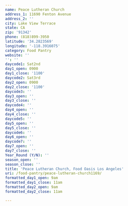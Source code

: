 ```yaml
---
name: Peace Lutheran Church
address_1: 11690 Fenton Avenue
address_2: ''
city: Lake View Terrace
state: CA
zip: '91342'
phone: (818)899-3950
latitude: '34.2823569'
longitude: '-118.3916075'
category: Food Pantry
website: ''
'': ''
daycode1: Sat2nd
day1_open: 0900
day1_close: '1100'
daycode2: Sat3rd
day2_open: 0900
day2_close: '1100'
daycode3: ''
day3_open: ''
day3_close: ''
daycode4: ''
day4_open: ''
day4_close: ''
daycode5: ''
day5_open: ''
day5_close: ''
daycode6: ''
day6_open: ''
daycode7: ''
day7_open: ''
day7_close: ''
Year_Round (Y/N): ''
season_open: ''
season_close: ''
title: 'Peace Lutheran Church, Food Oasis Los Angeles'
uri: /food-pantry/peace-lutheran-church1169/
formatted_day1_open: 9am
formatted_day1_close: 11am
formatted_day2_open: 9am
formatted_day2_close: 11am

---
```

